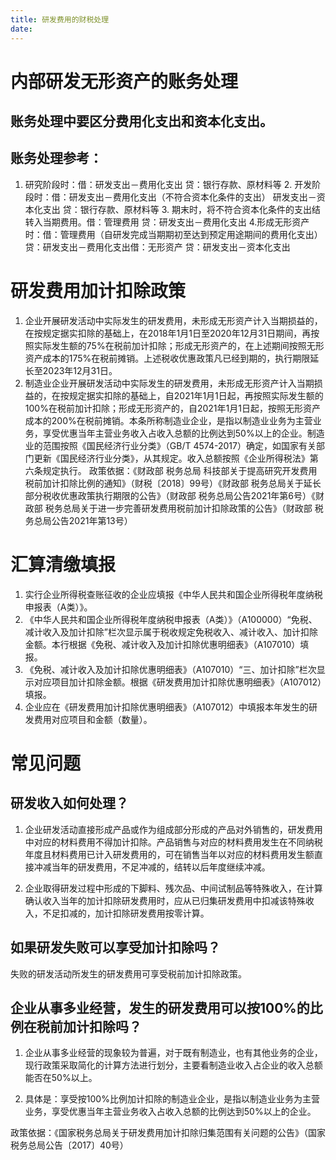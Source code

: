 ```yaml
---
title: 研发费用的财税处理
date: 
---
```

# 内部研发无形资产的账务处理
## 账务处理中要区分费用化支出和资本化支出。 
## 账务处理参考：
1. 研究阶段时：借：研发支出－费用化支出      贷：银行存款、原材料等 2. 开发阶段时：借：研发支出－费用化支出（不符合资本化条件的支出）      研发支出－资本化支出      贷：银行存款、原材料等 3. 期末时，将不符合资本化条件的支出结转入当期费用。借：管理费用      贷：研发支出－费用化支出 4.形成无形资产时：借：管理费用（自研发完成当期期初至达到预定用途期间的费用化支出）      贷：研发支出－费用化支出借：无形资产      贷：研发支出－资本化支出
<!-- more -->

# 研发费用加计扣除政策
1. 企业开展研发活动中实际发生的研发费用，未形成无形资产计入当期损益的，在按规定据实扣除的基础上，在2018年1月1日至2020年12月31日期间，再按照实际发生额的75%在税前加计扣除；形成无形资产的，在上述期间按照无形资产成本的175%在税前摊销。上述税收优惠政策凡已经到期的，执行期限延长至2023年12月31日。 
2. 制造业企业开展研发活动中实际发生的研发费用，未形成无形资产计入当期损益的，在按规定据实扣除的基础上，自2021年1月1日起，再按照实际发生额的100%在税前加计扣除；形成无形资产的，自2021年1月1日起，按照无形资产成本的200%在税前摊销。本条所称制造业企业，是指以制造业业务为主营业务，享受优惠当年主营业务收入占收入总额的比例达到50%以上的企业。制造业的范围按照《国民经济行业分类》（GB/T 4574-2017）确定，如国家有关部门更新《国民经济行业分类》，从其规定。收入总额按照《企业所得税法》第六条规定执行。 
政策依据：《财政部 税务总局 科技部关于提高研究开发费用税前加计扣除比例的通知》（财税〔2018〕99号）《财政部 税务总局关于延长部分税收优惠政策执行期限的公告》（财政部 税务总局公告2021年第6号）《财政部 税务总局关于进一步完善研发费用税前加计扣除政策的公告》（财政部 税务总局公告2021年第13号）
# 汇算清缴填报
1. 实行企业所得税查账征收的企业应填报《中华人民共和国企业所得税年度纳税申报表（A类）》。 
2. 《中华人民共和国企业所得税年度纳税申报表（A类）》（A100000）“免税、减计收入及加计扣除”栏次显示属于税收规定免税收入、减计收入、加计扣除金额。本行根据《免税、减计收入及加计扣除优惠明细表》（A107010）填报。 
3. 《免税、减计收入及加计扣除优惠明细表》（A107010）“三、加计扣除”栏次显示对应项目加计扣除金额。根据《研发费用加计扣除优惠明细表》（A107012）填报。 
4. 企业应在《研发费用加计扣除优惠明细表》（A107012）中填报本年发生的研发费用对应项目和金额（数量）。

# 常见问题
## 研发收入如何处理？

1. 企业研发活动直接形成产品或作为组成部分形成的产品对外销售的，研发费用中对应的材料费用不得加计扣除。产品销售与对应的材料费用发生在不同纳税年度且材料费用已计入研发费用的，可在销售当年以对应的材料费用发生额直接冲减当年的研发费用，不足冲减的，结转以后年度继续冲减。

2. 企业取得研发过程中形成的下脚料、残次品、中间试制品等特殊收入，在计算确认收入当年的加计扣除研发费用时，应从已归集研发费用中扣减该特殊收入，不足扣减的，加计扣除研发费用按零计算。 

## 如果研发失败可以享受加计扣除吗？

失败的研发活动所发生的研发费用可享受税前加计扣除政策。 

## 企业从事多业经营，发生的研发费用可以按100%的比例在税前加计扣除吗？

1. 企业从事多业经营的现象较为普遍，对于既有制造业，也有其他业务的企业，现行政策采取简化的计算方法进行划分，主要看制造业收入占企业的收入总额能否在50%以上。

2. 具体是：享受按100%比例加计扣除的制造业企业，是指以制造业业务为主营业务，享受优惠当年主营业务收入占收入总额的比例达到50%以上的企业。 

政策依据：《国家税务总局关于研发费用加计扣除归集范围有关问题的公告》（国家税务总局公告〔2017〕40号）